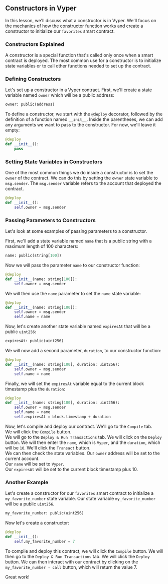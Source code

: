 ## Constructors in Vyper

In this lesson, we'll discuss what a constructor is in Vyper. We'll focus on the mechanics of how the constructor function works and create a constructor to initialize our `favorites` smart contract.

### Constructors Explained

A constructor is a special function that's called only once when a smart contract is deployed. The most common use for a constructor is to initialize state variables or to call other functions needed to set up the contract.

### Defining Constructors

Let's set up a constructor in a Vyper contract. First, we'll create a state variable named `owner` which will be a public address:

```python
owner: public(address)
```

To define a constructor, we start with the `@deploy` decorator, followed by the definition of a function named `__init__`. Inside the parentheses, we can add any arguments we want to pass to the constructor. For now, we'll leave it empty:

```python
@deploy
def __init__():
    pass
```

### Setting State Variables in Constructors

One of the most common things we do inside a constructor is to set the `owner` of the contract. We can do this by setting the `owner` state variable to `msg.sender`. The `msg.sender` variable refers to the account that deployed the contract.

```python
@deploy
def __init__():
    self.owner = msg.sender
```

### Passing Parameters to Constructors

Let's look at some examples of passing parameters to a constructor.

First, we'll add a state variable named `name` that is a public string with a maximum length of 100 characters:

```python
name: public(string[100])
```

Now we will pass the parameter `name` to our constructor function:

```python
@deploy
def __init__(name: string[100]):
    self.owner = msg.sender
```

We will then use the `name` parameter to set the `name` state variable:

```python
@deploy
def __init__(name: string[100]):
    self.owner = msg.sender
    self.name = name
```

Now, let's create another state variable named `expiresAt` that will be a public `uint256`:

```python
expiresAt: public(uint256)
```

We will now add a second parameter, `duration`, to our constructor function:

```python
@deploy
def __init__(name: string[100], duration: uint256):
    self.owner = msg.sender
    self.name = name
```

Finally, we will set the `expiresAt` variable equal to the current block timestamp plus the `duration`:

```python
@deploy
def __init__(name: string[100], duration: uint256):
    self.owner = msg.sender
    self.name = name
    self.expiresAt = block.timestamp + duration
```

Now, let's compile and deploy our contract. We'll go to the `Compile` tab.  
We will click the `Compile` button.  
We will go to the `Deploy & Run Transactions` tab.
We will click on the `Deploy` button. We will then enter the `name`, which is `Vyper`, and the `duration`, which will be `10`. We'll click the `Transact` button.  
We can then check the state variables.
Our `owner` address will be set to the current account.  
Our `name` will be set to `Vyper`.  
Our `expiresAt` will be set to the current block timestamp plus 10.

### Another Example

Let's create a constructor for our `favorites` smart contract to initialize a `my_favorite_number` state variable. Our state variable `my_favorite_number` will be a public `uint256`.

```python
my_favorite_number: public(uint256)
```

Now let's create a constructor:

```python
@deploy
def __init__():
    self.my_favorite_number = 7
```

To compile and deploy this contract, we will click the `Compile` button. We will then go to the `Deploy & Run Transactions` tab. We will click the `Deploy` button.
We can then interact with our contract by clicking on the `my_favorite_number - call` button, which will return the value 7.

Great work!
